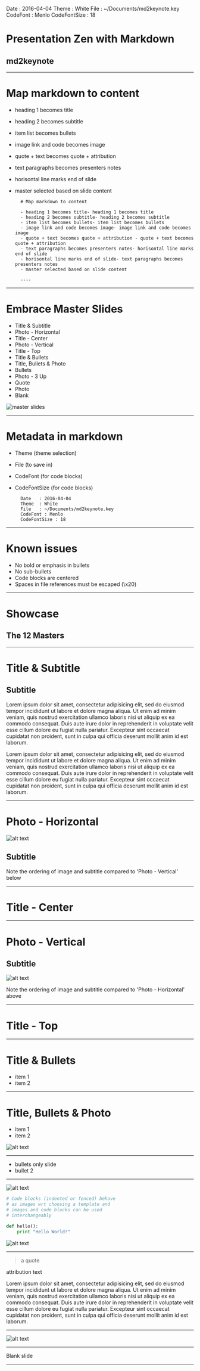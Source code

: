 Date   : 2016-04-04
Theme  : White
File   : ~/Documents/md2keynote.key
CodeFont : Menlo
CodeFontSize : 18


# Presentation Zen with Markdown

## md2keynote

----

# Map markdown to content

- heading 1 becomes title
- heading 2 becomes subtitle
- item list becomes bullets
- image link and code becomes image
- quote + text becomes quote + attribution 
- text paragraphs becomes presenters notes
- horisontal line marks end of slide
- master selected based on slide content

        # Map markdown to content
        
        - heading 1 becomes title- heading 1 becomes title
        - heading 2 becomes subtitle- heading 2 becomes subtitle
        - item list becomes bullets- item list becomes bullets
        - image link and code becomes image- image link and code becomes image
        - quote + text becomes quote + attribution - quote + text becomes quote + attribution 
        - text paragraphs becomes presenters notes- horisontal line marks end of slide
        - horisontal line marks end of slide- text paragraphs becomes presenters notes
        - master selected based on slide content
        
        ----

----

# Embrace Master Slides

- Title & Subtitle
- Photo - Horizontal
- Title - Center
- Photo - Vertical
- Title - Top
- Title & Bullets
- Title, Bullets & Photo
- Bullets
- Photo - 3 Up
- Quote                 
- Photo
- Blank

![master slides][1]

----

# Metadata in markdown

- Theme (theme selection)
- File (to save in)
- CodeFont (for code blocks)
- CodeFontSize (for code blocks)


        Date   : 2016-04-04
        Theme  : White
        File   : ~/Documents/md2keynote.key
        CodeFont : Menlo
        CodeFontSize : 18

----

# Known issues

- No bold or emphasis in bullets
- No sub-bullets
- Code blocks are centered
- Spaces in file references must be escaped (\x20)

----

# Showcase

## The 12 Masters

----

# Title & Subtitle

## Subtitle

Lorem ipsum dolor sit amet, consectetur adipisicing elit, sed do eiusmod tempor incididunt ut labore et dolore magna aliqua. Ut enim ad minim veniam, quis nostrud exercitation ullamco laboris nisi ut aliquip ex ea commodo consequat. Duis aute irure dolor in reprehenderit in voluptate velit esse cillum dolore eu fugiat nulla pariatur. Excepteur sint occaecat cupidatat non proident, sunt in culpa qui officia deserunt mollit anim id est laborum.

Lorem ipsum dolor sit amet, consectetur adipisicing elit, sed do eiusmod tempor incididunt ut labore et dolore magna aliqua. Ut enim ad minim veniam, quis nostrud exercitation ullamco laboris nisi ut aliquip ex ea commodo consequat. Duis aute irure dolor in reprehenderit in voluptate velit esse cillum dolore eu fugiat nulla pariatur. Excepteur sint occaecat cupidatat non proident, sunt in culpa qui officia deserunt mollit anim id est laborum.

----

# Photo - Horizontal

![alt text][2]

## Subtitle

Note the ordering of image and subtitle compared to 'Photo - Vertical' below

----

# Title - Center

----

# Photo - Vertical

## Subtitle

![alt text][2]

Note the ordering of image and subtitle compared to 'Photo - Horizontal' above

----

# Title - Top

----

# Title & Bullets

- item 1
- item 2

----

# Title, Bullets & Photo

- item 1
- item 2

![alt text][2]

----

- bullets only slide
- bullet 2

----

![alt text][2]

```python
# Code blocks (indented or fenced) behave
# as images wrt choosing a template and 
# images and code blocks can be used 
# interchangeably

def hello():
    print "Hello World!"
```

![alt text][2]

----

> a quote

attribution text

Lorem ipsum dolor sit amet, consectetur adipisicing elit, sed do eiusmod tempor incididunt ut labore et dolore magna aliqua. Ut enim ad minim veniam, quis nostrud exercitation ullamco laboris nisi ut aliquip ex ea commodo consequat. Duis aute irure dolor in reprehenderit in voluptate velit esse cillum dolore eu fugiat nulla pariatur. Excepteur sint occaecat cupidatat non proident, sunt in culpa qui officia deserunt mollit anim id est laborum.

----

![alt text][2]

----


Blank slide

----


[1]: slide_layout.png 
[2]: /Library/Desktop\x20Pictures/Frog.jpg


